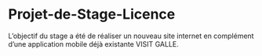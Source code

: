 # Projet-de-Stage-Licence
L’objectif du stage a été de réaliser un nouveau site internet en complément d’une application mobile déjà existante VISIT GALLE.

